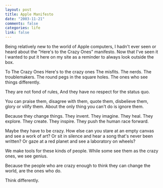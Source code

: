 ```yaml
--- 
layout: post
title: Apple Manifesto
date: "2003-11-21"
comments: false
categories: life
link: false
---
```

Being relatively new to the world of Apple computers, I hadn't ever seen or heard about the "Here's to the Crazy Ones" manifesto. Now that I've seen it I wanted to put it here on my site as a reminder to always look outside the box.

To The Crazy Ones
Here's to the crazy ones
The misfits.
The nerds.
The troublemakers.
The round pegs in the square holes.
The ones who see things differently.

They are not fond of rules,
And they have no respect for the status quo.

You can praise them, disagree with them, quote them,
disbelieve them, glory or vilify them.
About the only thing you can't do is ignore them.

Because they change things.
They invent.   They imagine.   They heal.
They explore. They create.     They inspire.
They push the human race forward.

Maybe they have to be crazy.
How else can you stare at an empty canvas and see a work of art?
Or sit in silence and hear a song that's never been written?
Or gaze at a red planet and see a laboratory on wheels?

We make tools for these kinds of people.
While some see them as the crazy ones, we see genius.

Because the people who are crazy enough to think they can
change the world, are the ones who do.

Think differently.
